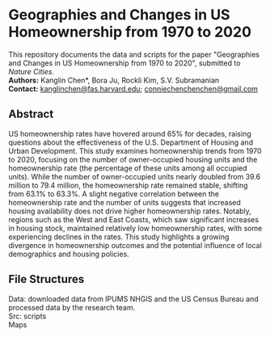# Geographies and Changes in US Homeownership from 1970 to 2020

This repository documents the data and scripts for the paper "Geographies and Changes in US Homeownership from 1970 to 2020", submitted to *Nature Cities*.
<br> **Authors:** Kanglin Chen*, Bora Ju, Rockli Kim, S.V. Subramanian
<br> **Contact:** kanglinchen@fas.harvard.edu; conniechenchenchen@gmail.com

## Abstract
US homeownership rates have hovered around 65% for decades, raising questions about the effectiveness of the U.S. Department of Housing and Urban Development. This study examines homeownership trends from 1970 to 2020, focusing on the number of owner-occupied housing units and the homeownership rate (the percentage of these units among all occupied units). While the number of owner-occupied units nearly doubled from 39.6 million to 79.4 million, the homeownership rate remained stable, shifting from 63.1% to 63.3%. A slight negative correlation between the homeownership rate and the number of units suggests that increased housing availability does not drive higher homeownership rates. Notably, regions such as the West and East Coasts, which saw significant increases in housing stock, maintained relatively low homeownership rates, with some experiencing declines in the rates. This study highlights a growing divergence in homeownership outcomes and the potential influence of local demographics and housing policies.

## File Structures
Data: downloaded data from IPUMS NHGIS and the US Census Bureau and processed data by the research team.
<br> Src: scripts
<br> Maps
